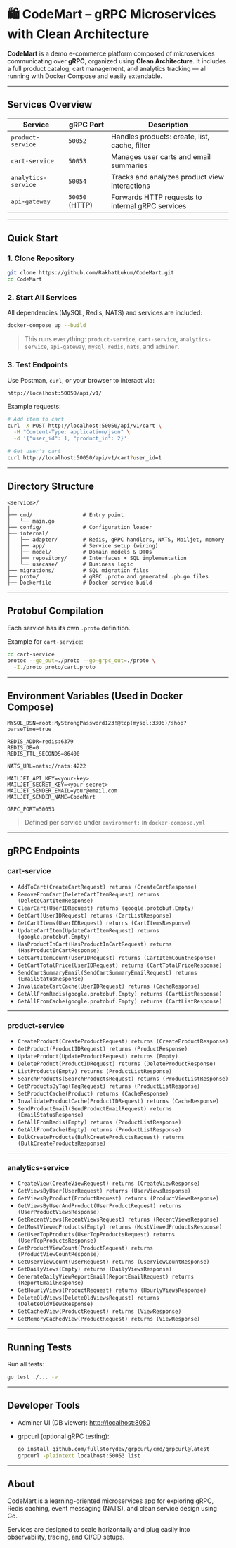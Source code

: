 # 🛍️ CodeMart – gRPC Microservices with Clean Architecture

**CodeMart** is a demo e-commerce platform composed of microservices communicating over **gRPC**, organized using **Clean Architecture**. It includes a full product catalog, cart management, and analytics tracking — all running with Docker Compose and easily extendable.

---

## Services Overview

| Service             | gRPC Port      | Description                                      |
| ------------------- | -------------- | ------------------------------------------------ |
| `product-service`   | `50052`        | Handles products: create, list, cache, filter    |
| `cart-service`      | `50053`        | Manages user carts and email summaries           |
| `analytics-service` | `50054`        | Tracks and analyzes product view interactions    |
| `api-gateway`       | `50050` (HTTP) | Forwards HTTP requests to internal gRPC services |

---

## Quick Start

### 1. Clone Repository

```bash
git clone https://github.com/RakhatLukum/CodeMart.git
cd CodeMart
```

### 2. Start All Services

All dependencies (MySQL, Redis, NATS) and services are included:

```bash
docker-compose up --build
```

> This runs everything: `product-service`, `cart-service`, `analytics-service`, `api-gateway`, `mysql`, `redis`, `nats`, and `adminer`.

### 3. Test Endpoints

Use Postman, `curl`, or your browser to interact via:

```
http://localhost:50050/api/v1/
```

Example requests:

```bash
# Add item to cart
curl -X POST http://localhost:50050/api/v1/cart \
  -H "Content-Type: application/json" \
  -d '{"user_id": 1, "product_id": 2}'

# Get user's cart
curl http://localhost:50050/api/v1/cart?user_id=1
```

---

## Directory Structure

```
<service>/
│
├── cmd/                # Entry point
│   └── main.go
├── config/             # Configuration loader
├── internal/
│   ├── adapter/        # Redis, gRPC handlers, NATS, Mailjet, memory
│   ├── app/            # Service setup (wiring)
│   ├── model/          # Domain models & DTOs
│   ├── repository/     # Interfaces + SQL implementation
│   └── usecase/        # Business logic
├── migrations/         # SQL migration files
├── proto/              # gRPC .proto and generated .pb.go files
├── Dockerfile          # Docker service build
```

---

## Protobuf Compilation

Each service has its own `.proto` definition.

Example for `cart-service`:

```bash
cd cart-service
protoc --go_out=./proto --go-grpc_out=./proto \
  -I./proto proto/cart.proto
```
---

## Environment Variables (Used in Docker Compose)

```env
MYSQL_DSN=root:MyStrongPassword123!@tcp(mysql:3306)/shop?parseTime=true

REDIS_ADDR=redis:6379
REDIS_DB=0
REDIS_TTL_SECONDS=86400

NATS_URL=nats://nats:4222

MAILJET_API_KEY=<your-key>
MAILJET_SECRET_KEY=<your-secret>
MAILJET_SENDER_EMAIL=your@email.com
MAILJET_SENDER_NAME=CodeMart

GRPC_PORT=50053
```

> Defined per service under `environment:` in `docker-compose.yml`


---

## gRPC Endpoints

### cart-service

* `AddToCart(CreateCartRequest) returns (CreateCartResponse)`
* `RemoveFromCart(DeleteCartItemRequest) returns (DeleteCartItemResponse)`
* `ClearCart(UserIDRequest) returns (google.protobuf.Empty)`
* `GetCart(UserIDRequest) returns (CartListResponse)`
* `GetCartItems(UserIDRequest) returns (CartItemsResponse)`
* `UpdateCartItem(UpdateCartItemRequest) returns (google.protobuf.Empty)`
* `HasProductInCart(HasProductInCartRequest) returns (HasProductInCartResponse)`
* `GetCartItemCount(UserIDRequest) returns (CartItemCountResponse)`
* `GetCartTotalPrice(UserIDRequest) returns (CartTotalPriceResponse)`
* `SendCartSummaryEmail(SendCartSummaryEmailRequest) returns (EmailStatusResponse)`
* `InvalidateCartCache(UserIDRequest) returns (CacheResponse)`
* `GetAllFromRedis(google.protobuf.Empty) returns (CartListResponse)`
* `GetAllFromCache(google.protobuf.Empty) returns (CartListResponse)`

---

### product-service

* `CreateProduct(CreateProductRequest) returns (CreateProductResponse)`
* `GetProduct(ProductIDRequest) returns (ProductResponse)`
* `UpdateProduct(UpdateProductRequest) returns (Empty)`
* `DeleteProduct(ProductIDRequest) returns (DeleteProductResponse)`
* `ListProducts(Empty) returns (ProductListResponse)`
* `SearchProducts(SearchProductsRequest) returns (ProductListResponse)`
* `GetProductsByTag(TagRequest) returns (ProductListResponse)`
* `SetProductCache(Product) returns (CacheResponse)`
* `InvalidateProductCache(ProductIDRequest) returns (CacheResponse)`
* `SendProductEmail(SendProductEmailRequest) returns (EmailStatusResponse)`
* `GetAllFromRedis(Empty) returns (ProductListResponse)`
* `GetAllFromCache(Empty) returns (ProductListResponse)`
* `BulkCreateProducts(BulkCreateProductsRequest) returns (BulkCreateProductsResponse)`

---

### analytics-service

* `CreateView(CreateViewRequest) returns (CreateViewResponse)`
* `GetViewsByUser(UserRequest) returns (UserViewsResponse)`
* `GetViewsByProduct(ProductRequest) returns (ProductViewsResponse)`
* `GetViewsByUserAndProduct(UserProductRequest) returns (UserProductViewsResponse)`
* `GetRecentViews(RecentViewsRequest) returns (RecentViewsResponse)`
* `GetMostViewedProducts(Empty) returns (MostViewedProductsResponse)`
* `GetUserTopProducts(UserTopProductsRequest) returns (UserTopProductsResponse)`
* `GetProductViewCount(ProductRequest) returns (ProductViewCountResponse)`
* `GetUserViewCount(UserRequest) returns (UserViewCountResponse)`
* `GetDailyViews(Empty) returns (DailyViewsResponse)`
* `GenerateDailyViewReportEmail(ReportEmailRequest) returns (ReportEmailResponse)`
* `GetHourlyViews(ProductRequest) returns (HourlyViewsResponse)`
* `DeleteOldViews(DeleteOldViewsRequest) returns (DeleteOldViewsResponse)`
* `GetCachedView(ProductRequest) returns (ViewResponse)`
* `GetMemoryCachedView(ProductRequest) returns (ViewResponse)`

---

## Running Tests

Run all tests:

```bash
go test ./... -v
```

---

## Developer Tools

* Adminer UI (DB viewer): [http://localhost:8080](http://localhost:8080)
* grpcurl (optional gRPC testing):

  ```bash
  go install github.com/fullstorydev/grpcurl/cmd/grpcurl@latest
  grpcurl -plaintext localhost:50053 list
  ```

---

## About

CodeMart is a learning-oriented microservices app for exploring gRPC, Redis caching, event messaging (NATS), and clean service design using Go.

Services are designed to scale horizontally and plug easily into observability, tracing, and CI/CD setups.
